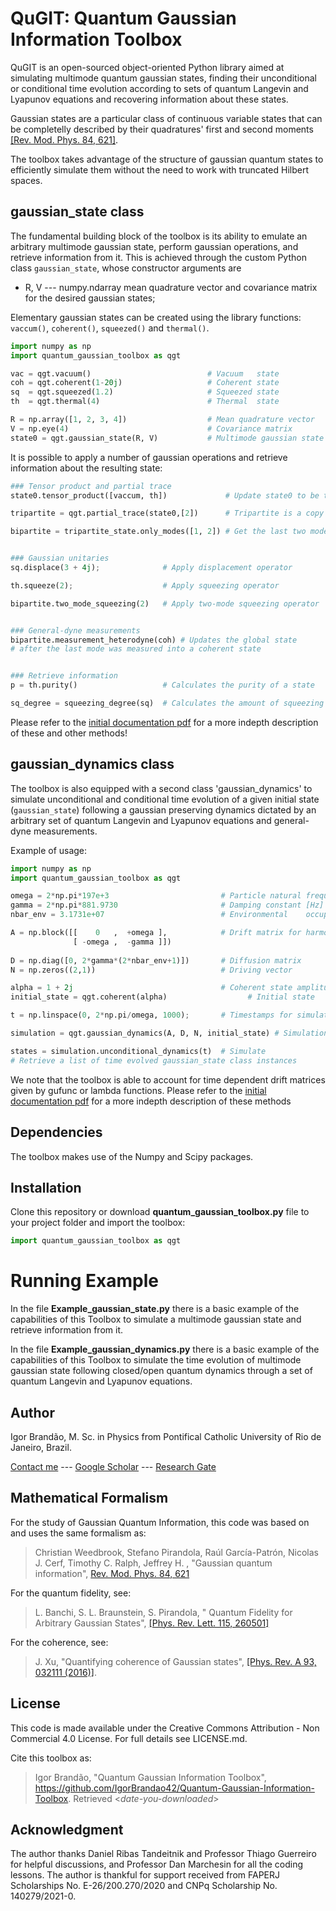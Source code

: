 

# QuGIT: Quantum Gaussian Information Toolbox

QuGIT is an open-sourced object-oriented Python library aimed at simulating multimode quantum gaussian states, finding their unconditional or conditional time evolution according to sets of quantum Langevin and Lyapunov equations and recovering information about these states.

Gaussian states are a particular class of continuous variable states that can be completelly described by their quadratures' first and second moments [[Rev. Mod. Phys. 84, 621]](https://journals.aps.org/rmp/abstract/10.1103/RevModPhys.84.621).  

The toolbox takes advantage of the structure of gaussian quantum states to efficiently simulate them without the need to work with truncated Hilbert spaces.


## gaussian_state class

The fundamental building block of the toolbox is its ability to emulate an arbitrary multimode gaussian state, perform gaussian operations, and retrieve information from it. This is achieved through the custom Python class `gaussian_state`, whose constructor arguments are
 - R, V --- numpy.ndarray mean quadrature vector and covariance matrix for the desired gaussian states;

Elementary gaussian states can be created using the library functions: `vaccum()`, `coherent()`, `squeezed()` and `thermal()`.

```python
import numpy as np
import quantum_gaussian_toolbox as qgt

vac = qgt.vacuum()           				# Vacuum   state
coh = qgt.coherent(1-20j)       			# Coherent state
sq  = qgt.squeezed(1.2)      				# Squeezed state
th  = qgt.thermal(4)             			# Thermal  state

R = np.array([1, 2, 3, 4])                  # Mean quadrature vector
V = np.eye(4)                 				# Covariance matrix
state0 = qgt.gaussian_state(R, V)			# Multimode gaussian state
```

It is possible to apply a number of gaussian operations and retrieve information about the resulting state:

```python
### Tensor product and partial trace
state0.tensor_product([vaccum, th])      		# Update state0 to be the tensor product of itself and the state on the argument

tripartite = qgt.partial_trace(state0,[2])  	# Tripartite is a copy of state0 after partial trace was performed on its 3rd mode. state0 is unchanged

bipartite = tripartite_state.only_modes([1, 2]) # Get the last two modes by performing partial trace over the first and second modes


### Gaussian unitaries
sq.displace(3 + 4j); 	          # Apply displacement operator

th.squeeze(2);        	          # Apply squeezing operator

bipartite.two_mode_squeezing(2)   # Apply two-mode squeezing operator


### General-dyne measurements
bipartite.measurement_heterodyne(coh) # Updates the global state 
# after the last mode was measured into a coherent state


### Retrieve information
p = th.purity()					  # Calculates the purity of a state

sq_degree = squeezing_degree(sq)  # Calculates the amount of squeezing
```

Please refer to the [initial  documentation pdf](https://github.com/IgorBrandao42/Gaussian-Quantum-Information-Numerical-Toolbox-python/blob/main/Documentation%20-%20Quantum_Gaussian_Information_Toolbox%20-%20python.pdf) for a more indepth description of these and other methods!

## gaussian_dynamics class
The toolbox is also equipped with a second class 'gaussian_dynamics' to simulate unconditional and conditional time evolution of a given initial state (`gaussian_state`) following a gaussian preserving dynamics dictated by an arbitrary set of quantum Langevin and Lyapunov equations and general-dyne measurements.

Example of usage:
```python
import numpy as np
import quantum_gaussian_toolbox as qgt

omega = 2*np.pi*197e+3                         # Particle natural frequency [Hz]
gamma = 2*np.pi*881.9730                       # Damping constant [Hz] at 1.4 mbar pressure
nbar_env = 3.1731e+07                          # Environmental    occupation number

A = np.block([[    0   ,  +omega ],            # Drift matrix for harmonic potential
              [ -omega ,  -gamma ]]) 
        
D = np.diag([0, 2*gamma*(2*nbar_env+1)])       # Diffusion matrix
N = np.zeros((2,1))                            # Driving vector

alpha = 1 + 2j                                 # Coherent state amplitude
initial_state = qgt.coherent(alpha) 		         # Initial state

t = np.linspace(0, 2*np.pi/omega, 1000);       # Timestamps for simulation

simulation = qgt.gaussian_dynamics(A, D, N, initial_state) # Simulation instance

states = simulation.unconditional_dynamics(t)  # Simulate
# Retrieve a list of time evolved gaussian_state class instances
```

We note that  the toolbox is able to account for time dependent drift matrices given by gufunc or lambda functions. Please refer to the [initial  documentation pdf](https://github.com/IgorBrandao42/Gaussian-Quantum-Information-Numerical-Toolbox-python/blob/main/Documentation%20-%20Quantum_Gaussian_Information_Toolbox%20-%20python.pdf) for a more indepth description of these methods


## Dependencies

The toolbox makes use of the Numpy and Scipy packages.

## Installation

Clone this repository or download **quantum_gaussian_toolbox.py** file to your project folder and import the toolbox:

```python
import quantum_gaussian_toolbox as qgt
```

# Running Example
In the file **Example_gaussian_state.py** there is a basic example of the capabilities of this Toolbox to simulate a multimode gaussian state and retrieve information from it.

In the file **Example_gaussian_dynamics.py** there is a basic example of the capabilities of this Toolbox to simulate the time evolution of multimode gaussian state following closed/open quantum dynamics through a set of quantum Langevin and Lyapunov equations.

## Author
 Igor Brandão, M. Sc. in Physics from Pontifical Catholic University of Rio de Janeiro, Brazil.
 
 [Contact me](mailto:igorbrandao@aluno.puc-rio.br) --- [ Google Scholar](https://scholar.google.com.br/citations?user=WuywvSEAAAAJ) --- [Research Gate](https://www.researchgate.net/profile/Igor-Brandao-2)

## Mathematical Formalism
For the study of Gaussian Quantum Information, this code was based on and uses the same formalism as:

> Christian Weedbrook, Stefano Pirandola, Raúl García-Patrón, Nicolas J. Cerf, Timothy C. Ralph, Jeffrey H. , "Gaussian quantum information", [Rev. Mod. Phys. 84, 621](https://journals.aps.org/rmp/abstract/10.1103/RevModPhys.84.621)

For the quantum fidelity, see:
> L. Banchi, S. L. Braunstein, S. Pirandola, " Quantum Fidelity for Arbitrary Gaussian States", [[Phys. Rev. Lett. 115, 260501]](https://journals.aps.org/prl/abstract/10.1103/PhysRevLett.115.260501)

For the coherence, see:
> J. Xu, "Quantifying coherence of Gaussian states", [[Phys. Rev. A 93, 032111 (2016)]](https://journals.aps.org/pra/abstract/10.1103/PhysRevA.93.032111).

## License
This code is made available under the Creative Commons Attribution - Non Commercial 4.0 License. For full details see LICENSE.md.

Cite this toolbox as: 
> Igor Brandão, "Quantum Gaussian Information Toolbox", https://github.com/IgorBrandao42/Quantum-Gaussian-Information-Toolbox. Retrieved <*date-you-downloaded*>


## Acknowledgment
The author thanks Daniel Ribas Tandeitnik and Professor Thiago Guerreiro for helpful discussions, and Professor Dan Marchesin for all the coding lessons. The author is thankful for support received from FAPERJ Scholarships No. E-26/200.270/2020 and CNPq Scholarship No. 140279/2021-0.



